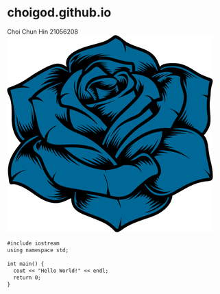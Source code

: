 # choigod.github.io
Choi Chun Hin 21056208
![ROSE](rose.png)
```shell
#include iostream
using namespace std;

int main() {
  cout << "Hello World!" << endl;
  return 0;
}
```

